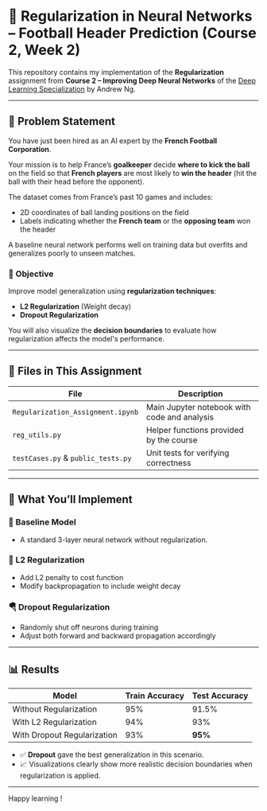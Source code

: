 # 🧠 Regularization in Neural Networks – Football Header Prediction (Course 2, Week 2)

This repository contains my implementation of the **Regularization** assignment from **Course 2 – Improving Deep Neural Networks** of the [Deep Learning Specialization](https://www.coursera.org/specializations/deep-learning) by Andrew Ng.

---

## 📌 Problem Statement

You have just been hired as an AI expert by the **French Football Corporation**.

Your mission is to help France’s **goalkeeper** decide **where to kick the ball** on the field so that **French players** are most likely to **win the header** (hit the ball with their head before the opponent).

The dataset comes from France’s past 10 games and includes:
- 2D coordinates of ball landing positions on the field
- Labels indicating whether the **French team** or the **opposing team** won the header

A baseline neural network performs well on training data but overfits and generalizes poorly to unseen matches.

### 🧠 Objective

Improve model generalization using **regularization techniques**:
- **L2 Regularization** (Weight decay)
- **Dropout Regularization**

You will also visualize the **decision boundaries** to evaluate how regularization affects the model's performance.

---

## 📂 Files in This Assignment

| File | Description |
|------|-------------|
| `Regularization_Assignment.ipynb` | Main Jupyter notebook with code and analysis |
| `reg_utils.py` | Helper functions provided by the course |
| `testCases.py` & `public_tests.py` | Unit tests for verifying correctness |

---

## 🔧 What You’ll Implement

### 🏁 Baseline Model
- A standard 3-layer neural network without regularization.

### 💪 L2 Regularization
- Add L2 penalty to cost function  
- Modify backpropagation to include weight decay

### 🪂 Dropout Regularization
- Randomly shut off neurons during training  
- Adjust both forward and backward propagation accordingly

---

## 📊 Results

| Model                        | Train Accuracy | Test Accuracy |
|-----------------------------|----------------|---------------|
| Without Regularization      | 95%            | 91.5%         |
| With L2 Regularization      | 94%            | 93%           |
| With Dropout Regularization | 93%            | **95%**       |

- ✅ **Dropout** gave the best generalization in this scenario.
- 📈 Visualizations clearly show more realistic decision boundaries when regularization is applied.

---


Happy learning !

